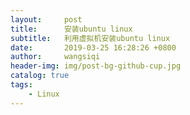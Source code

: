 ```yaml
---
layout:     post
title:      安装ubuntu linux
subtitle:   利用虚拟机安装ubuntu linux
date:       2019-03-25 16:28:26 +0800
author:     wangsiqi
header-img: img/post-bg-github-cup.jpg
catalog: true
tags:                              
    - Linux
---
```

